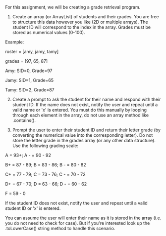 For this assignment, we will be creating a grade retrieval program.

1. Create an array (or ArrayList) of students and their grades. You are free to structure this data however you like (2D or multiple arrays). The student ID will correspond to the index in the array. Grades must be stored as numerical values (0-100).

Example:

roster = [amy, jamy, tamy]

grades = [97, 65, 87]

Amy: SID=0, Grade=97

Jamy: SID=1, Grade=65

Tamy: SID=2, Grade=87

2. Create a prompt to ask the student for their name and respond with their student ID. If the name does not exist, notify the user and repeat until a valid name or 'x' is entered. You must do this manually by looping through each element in the array, do not use an array method like .contains().

3. Prompt the user to enter their student ID and return their letter grade (by converting the numerical value into the corresponding letter). Do not store the letter grade in the grades array (or any other data structure). Use the following grading scale:

A = 93+; A - = 90 - 92

B+ = 87 - 89; B = 83 - 86; B - = 80 - 82

C+ = 77 - 79; C = 73 - 76; C - = 70 - 72

D+ = 67 - 70; D = 63 - 66; D - = 60 - 62

F = 59 - 0

If the student ID does not exist, notify the user and repeat until a valid student ID or 'x' is entered.

You can assume the user will enter their name as it is stored in the array (i.e. you do not need to check for case). But if you're interested look up the .toLowerCase() string method to handle this scenario.

